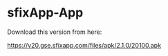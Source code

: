 # sfixApp-App

Download this version from here:

https://v20.gse.sfixapp.com/files/apk/2.1.0/20100.apk
